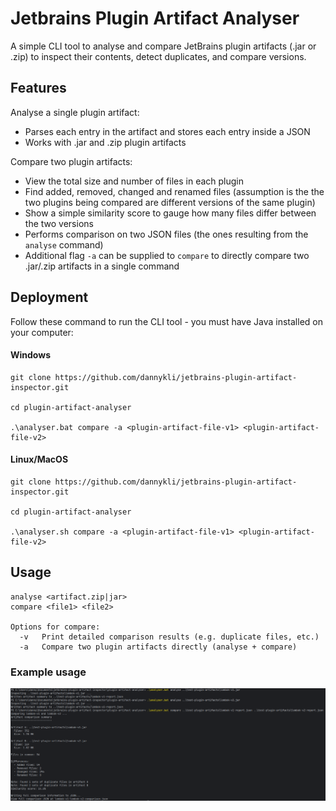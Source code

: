 # Jetbrains Plugin Artifact Analyser
A simple CLI tool to analyse and compare JetBrains plugin artifacts (.jar or .zip) to inspect their contents, detect duplicates, and compare versions.

## Features
Analyse a single plugin artifact:
  - Parses each entry in the artifact and stores each entry inside a JSON
  - Works with .jar and .zip plugin artifacts

Compare two plugin artifacts:
  - View the total size and number of files in each plugin
  - Find added, removed, changed and renamed files (assumption is the the two plugins being compared are different versions of the same plugin)
  - Show a simple similarity score to gauge how many files differ between the two versions
  - Performs comparison on two JSON files (the ones resulting from the `analyse` command)
  - Additional flag `-a` can be supplied to `compare` to directly compare two .jar/.zip artifacts in a single command

## Deployment
Follow these command to run the CLI tool - you must have Java installed on your computer:

#### Windows
```
git clone https://github.com/dannykli/jetbrains-plugin-artifact-inspector.git

cd plugin-artifact-analyser

.\analyser.bat compare -a <plugin-artifact-file-v1> <plugin-artifact-file-v2>
```

#### Linux/MacOS
```
git clone https://github.com/dannykli/jetbrains-plugin-artifact-inspector.git

cd plugin-artifact-analyser

.\analyser.sh compare -a <plugin-artifact-file-v1> <plugin-artifact-file-v2>
```

## Usage
```
analyse <artifact.zip|jar>
compare <file1> <file2>

Options for compare:
  -v   Print detailed comparison results (e.g. duplicate files, etc.)
  -a   Compare two plugin artifacts directly (analyse + compare)
```

### Example usage
![Example](example-screenshot.png)
